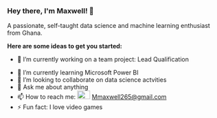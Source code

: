 ### Hey there, I'm Maxwell! 👋

A passionate, self-taught data science and machine learning enthusiast from Ghana.

**Here are some ideas to get you started:**

* 🔭 I’m currently working on a team project: Lead Qualification
- 🌱 I’m currently learning Microsoft Power BI 
- 👯 I’m looking to collaborate on data science actvities
- 💬 Ask me about anything
- 📫 How to reach me: <img src="https://www.flaticon.com/svg/static/icons/svg/2991/2991144.svg" width="30" height="20">
 Mmaxwell265@gmail.com
- ⚡ Fun fact: I love video games

